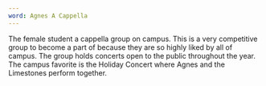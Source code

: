 ```yaml
---
word: Agnes A Cappella
---
```


  The female student a cappella group on campus. This is a very competitive group to become a part of because they are so highly liked by all of campus. The group holds concerts open to the public throughout the year. The campus favorite is the Holiday Concert where Agnes and the Limestones perform together.
